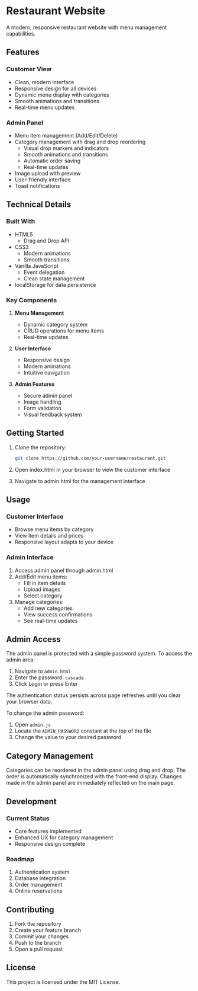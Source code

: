 # Restaurant Website

A modern, responsive restaurant website with menu management capabilities.

## Features

### Customer View
- Clean, modern interface
- Responsive design for all devices
- Dynamic menu display with categories
- Smooth animations and transitions
- Real-time menu updates

### Admin Panel
- Menu item management (Add/Edit/Delete)
- Category management with drag and drop reordering
  - Visual drop markers and indicators
  - Smooth animations and transitions
  - Automatic order saving
  - Real-time updates
- Image upload with preview
- User-friendly interface
- Toast notifications

## Technical Details

### Built With
- HTML5
  - Drag and Drop API
- CSS3
  - Modern animations
  - Smooth transitions
- Vanilla JavaScript
  - Event delegation
  - Clean state management
- localStorage for data persistence

### Key Components
1. **Menu Management**
   - Dynamic category system
   - CRUD operations for menu items
   - Real-time updates

2. **User Interface**
   - Responsive design
   - Modern animations
   - Intuitive navigation

3. **Admin Features**
   - Secure admin panel
   - Image handling
   - Form validation
   - Visual feedback system

## Getting Started

1. Clone the repository:
   ```bash
   git clone https://github.com/your-username/restaurant.git
   ```

2. Open index.html in your browser to view the customer interface
3. Navigate to admin.html for the management interface

## Usage

### Customer Interface
- Browse menu items by category
- View item details and prices
- Responsive layout adapts to your device

### Admin Interface
1. Access admin panel through admin.html
2. Add/Edit menu items:
   - Fill in item details
   - Upload images
   - Select category
3. Manage categories:
   - Add new categories
   - View success confirmations
   - See real-time updates

## Admin Access

The admin panel is protected with a simple password system. To access the admin area:

1. Navigate to `admin.html`
2. Enter the password: `cascade`
3. Click Login or press Enter

The authentication status persists across page refreshes until you clear your browser data.

To change the admin password:
1. Open `admin.js`
2. Locate the `ADMIN_PASSWORD` constant at the top of the file
3. Change the value to your desired password

## Category Management

Categories can be reordered in the admin panel using drag and drop. The order is automatically synchronized with the front-end display. Changes made in the admin panel are immediately reflected on the main page.

## Development

### Current Status
- Core features implemented
- Enhanced UX for category management
- Responsive design complete

### Roadmap
1. Authentication system
2. Database integration
3. Order management
4. Online reservations

## Contributing
1. Fork the repository
2. Create your feature branch
3. Commit your changes
4. Push to the branch
5. Open a pull request

## License
This project is licensed under the MIT License.
